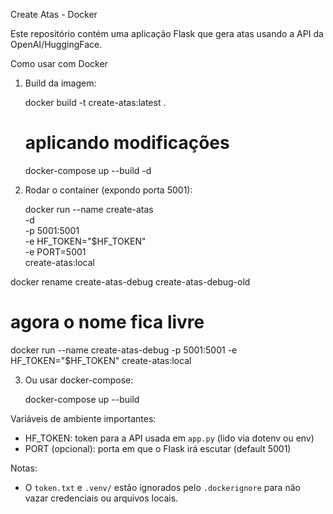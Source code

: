 Create Atas - Docker

Este repositório contém uma aplicação Flask que gera atas usando a API da OpenAI/HuggingFace.

Como usar com Docker

1) Build da imagem:

   docker build -t create-atas:latest .
   # aplicando modificações
   docker-compose up --build -d

2) Rodar o container (expondo porta 5001):

   docker run --name create-atas \
  -d \
  -p 5001:5001 \
  -e HF_TOKEN="$HF_TOKEN" \
  -e PORT=5001 \
  create-atas:local

  docker rename create-atas-debug create-atas-debug-old
# agora o nome fica livre
docker run --name create-atas-debug -p 5001:5001 -e HF_TOKEN="$HF_TOKEN" create-atas:local

3) Ou usar docker-compose:

   docker-compose up --build

Variáveis de ambiente importantes:
- HF_TOKEN: token para a API usada em `app.py` (lido via dotenv ou env)
- PORT (opcional): porta em que o Flask irá escutar (default 5001)

Notas:
- O `token.txt` e `.venv/` estão ignorados pelo `.dockerignore` para não vazar credenciais ou arquivos locais.
